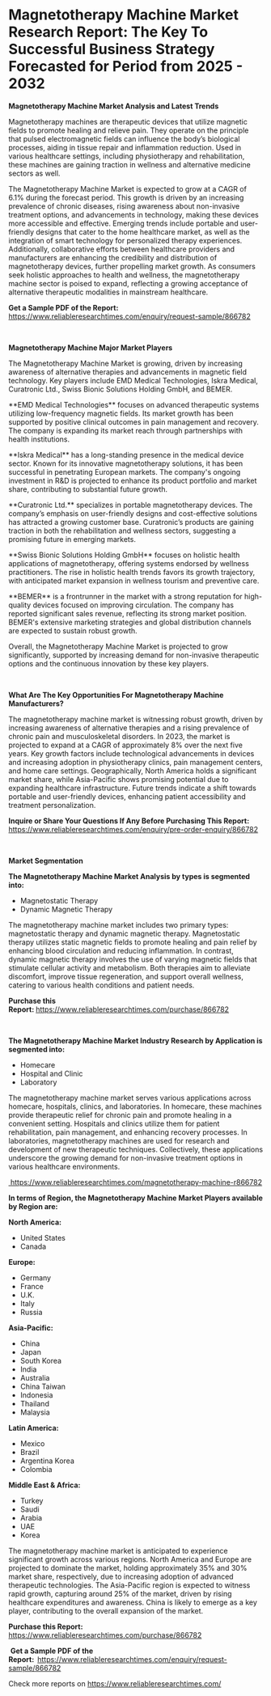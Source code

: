 <p><h1>Magnetotherapy Machine Market Research Report: The Key To Successful Business Strategy Forecasted for Period from 2025 - 2032</h1></p><p><strong>Magnetotherapy Machine Market Analysis and Latest Trends</strong></p>
<p><p>Magnetotherapy machines are therapeutic devices that utilize magnetic fields to promote healing and relieve pain. They operate on the principle that pulsed electromagnetic fields can influence the body’s biological processes, aiding in tissue repair and inflammation reduction. Used in various healthcare settings, including physiotherapy and rehabilitation, these machines are gaining traction in wellness and alternative medicine sectors as well.</p><p>The Magnetotherapy Machine Market is expected to grow at a CAGR of 6.1% during the forecast period. This growth is driven by an increasing prevalence of chronic diseases, rising awareness about non-invasive treatment options, and advancements in technology, making these devices more accessible and effective. Emerging trends include portable and user-friendly designs that cater to the home healthcare market, as well as the integration of smart technology for personalized therapy experiences. Additionally, collaborative efforts between healthcare providers and manufacturers are enhancing the credibility and distribution of magnetotherapy devices, further propelling market growth. As consumers seek holistic approaches to health and wellness, the magnetotherapy machine sector is poised to expand, reflecting a growing acceptance of alternative therapeutic modalities in mainstream healthcare.</p></p>
<p><strong>Get a Sample PDF of the Report:&nbsp;</strong> <a href="https://www.reliableresearchtimes.com/enquiry/request-sample/866782?utm_campaign=2204&utm_medium=2&utm_source=Github&utm_content=ia&utm_term=03032025&utm_id=magnetotherapy-machine">https://www.reliableresearchtimes.com/enquiry/request-sample/866782</a></p>
<p>&nbsp;</p>
<p><strong>Magnetotherapy Machine Major Market Players</strong></p>
<p><p>The Magnetotherapy Machine Market is growing, driven by increasing awareness of alternative therapies and advancements in magnetic field technology. Key players include EMD Medical Technologies, Iskra Medical, Curatronic Ltd., Swiss Bionic Solutions Holding GmbH, and BEMER.</p><p>**EMD Medical Technologies** focuses on advanced therapeutic systems utilizing low-frequency magnetic fields. Its market growth has been supported by positive clinical outcomes in pain management and recovery. The company is expanding its market reach through partnerships with health institutions.</p><p>**Iskra Medical** has a long-standing presence in the medical device sector. Known for its innovative magnetotherapy solutions, it has been successful in penetrating European markets. The company's ongoing investment in R&D is projected to enhance its product portfolio and market share, contributing to substantial future growth.</p><p>**Curatronic Ltd.** specializes in portable magnetotherapy devices. The company’s emphasis on user-friendly designs and cost-effective solutions has attracted a growing customer base. Curatronic’s products are gaining traction in both the rehabilitation and wellness sectors, suggesting a promising future in emerging markets.</p><p>**Swiss Bionic Solutions Holding GmbH** focuses on holistic health applications of magnetotherapy, offering systems endorsed by wellness practitioners. The rise in holistic health trends favors its growth trajectory, with anticipated market expansion in wellness tourism and preventive care.</p><p>**BEMER** is a frontrunner in the market with a strong reputation for high-quality devices focused on improving circulation. The company has reported significant sales revenue, reflecting its strong market position. BEMER's extensive marketing strategies and global distribution channels are expected to sustain robust growth.</p><p>Overall, the Magnetotherapy Machine Market is projected to grow significantly, supported by increasing demand for non-invasive therapeutic options and the continuous innovation by these key players.</p></p>
<p>&nbsp;</p>
<p><strong>What Are The Key Opportunities For Magnetotherapy Machine Manufacturers?</strong></p>
<p><p>The magnetotherapy machine market is witnessing robust growth, driven by increasing awareness of alternative therapies and a rising prevalence of chronic pain and musculoskeletal disorders. In 2023, the market is projected to expand at a CAGR of approximately 8% over the next five years. Key growth factors include technological advancements in devices and increasing adoption in physiotherapy clinics, pain management centers, and home care settings. Geographically, North America holds a significant market share, while Asia-Pacific shows promising potential due to expanding healthcare infrastructure. Future trends indicate a shift towards portable and user-friendly devices, enhancing patient accessibility and treatment personalization.</p></p>
<p><strong>Inquire or Share Your Questions If Any Before Purchasing This Report:</strong> <a href="https://www.reliableresearchtimes.com/enquiry/pre-order-enquiry/866782?utm_campaign=2204&utm_medium=2&utm_source=Github&utm_content=ia&utm_term=03032025&utm_id=magnetotherapy-machine">https://www.reliableresearchtimes.com/enquiry/pre-order-enquiry/866782</a></p>
<p>&nbsp;</p>
<p><strong>Market Segmentation</strong></p>
<p><strong>The Magnetotherapy Machine Market Analysis by types is segmented into:</strong></p>
<p><ul><li>Magnetostatic Therapy</li><li>Dynamic Magnetic Therapy</li></ul></p>
<p><p>The magnetotherapy machine market includes two primary types: magnetostatic therapy and dynamic magnetic therapy. Magnetostatic therapy utilizes static magnetic fields to promote healing and pain relief by enhancing blood circulation and reducing inflammation. In contrast, dynamic magnetic therapy involves the use of varying magnetic fields that stimulate cellular activity and metabolism. Both therapies aim to alleviate discomfort, improve tissue regeneration, and support overall wellness, catering to various health conditions and patient needs.</p></p>
<p><strong>Purchase this Report:&nbsp;</strong><a href="https://www.reliableresearchtimes.com/purchase/866782?utm_campaign=2204&utm_medium=2&utm_source=Github&utm_content=ia&utm_term=03032025&utm_id=magnetotherapy-machine">https://www.reliableresearchtimes.com/purchase/866782</a></p>
<p>&nbsp;</p>
<p><strong>The Magnetotherapy Machine Market Industry Research by Application is segmented into:</strong></p>
<p><ul><li>Homecare</li><li>Hospital and Clinic</li><li>Laboratory</li></ul></p>
<p><p>The magnetotherapy machine market serves various applications across homecare, hospitals, clinics, and laboratories. In homecare, these machines provide therapeutic relief for chronic pain and promote healing in a convenient setting. Hospitals and clinics utilize them for patient rehabilitation, pain management, and enhancing recovery processes. In laboratories, magnetotherapy machines are used for research and development of new therapeutic techniques. Collectively, these applications underscore the growing demand for non-invasive treatment options in various healthcare environments.</p></p>
<p><a href="https://www.reliableresearchtimes.com/magnetotherapy-machine-r866782?utm_campaign=2204&utm_medium=2&utm_source=Github&utm_content=ia&utm_term=03032025&utm_id=magnetotherapy-machine">&nbsp;https://www.reliableresearchtimes.com/magnetotherapy-machine-r866782</a></p>
<p><strong>In terms of Region, the Magnetotherapy Machine Market Players available by Region are:</strong></p>
<p>
    <p> <strong> North America: </strong>
        <ul>
            <li>United States</li>
            <li>Canada</li>
        </ul>
        </p> 
    <p> <strong> Europe: </strong>
        <ul>
            <li>Germany</li>
            <li>France</li>
            <li>U.K.</li>
            <li>Italy</li>
            <li>Russia</li>
        </ul>
        </p> 
    <p> <strong> Asia-Pacific: </strong>
        <ul>
            <li>China</li>
            <li>Japan</li>
            <li>South Korea</li>
            <li>India</li>
            <li>Australia</li>
            <li>China Taiwan</li>
            <li>Indonesia</li>
            <li>Thailand</li>
            <li>Malaysia</li>
        </ul>
        </p> 
    <p> <strong> Latin America: </strong>
        <ul>
            <li>Mexico</li>
            <li>Brazil</li>
            <li>Argentina Korea</li>
            <li>Colombia</li>
        </ul>
        </p> 
    <p> <strong> Middle East & Africa: </strong>
        <ul>
            <li>Turkey</li>
            <li>Saudi</li>
            <li>Arabia</li>
            <li>UAE</li>
            <li>Korea</li>
        </ul>
    </p>
    </p>
<p><p>The magnetotherapy machine market is anticipated to experience significant growth across various regions. North America and Europe are projected to dominate the market, holding approximately 35% and 30% market share, respectively, due to increasing adoption of advanced therapeutic technologies. The Asia-Pacific region is expected to witness rapid growth, capturing around 25% of the market, driven by rising healthcare expenditures and awareness. China is likely to emerge as a key player, contributing to the overall expansion of the market.</p></p>
<p><strong>Purchase this Report: </strong><a href="https://www.reliableresearchtimes.com/purchase/866782?utm_campaign=2204&utm_medium=2&utm_source=Github&utm_content=ia&utm_term=03032025&utm_id=magnetotherapy-machine">https://www.reliableresearchtimes.com/purchase/866782</a></p>
<p>&nbsp;<strong>Get a Sample PDF of the Report:&nbsp;&nbsp;</strong><a href="https://www.reliableresearchtimes.com/enquiry/request-sample/866782?utm_campaign=2204&utm_medium=2&utm_source=Github&utm_content=ia&utm_term=03032025&utm_id=magnetotherapy-machine">https://www.reliableresearchtimes.com/enquiry/request-sample/866782</a></p>
<p><strong></strong></p>
<p>Check more reports on <a href="https://www.reliableresearchtimes.com/?utm_campaign=2204&utm_medium=2&utm_source=Github&utm_content=ia&utm_term=03032025&utm_id=magnetotherapy-machine">https://www.reliableresearchtimes.com/</a></p>